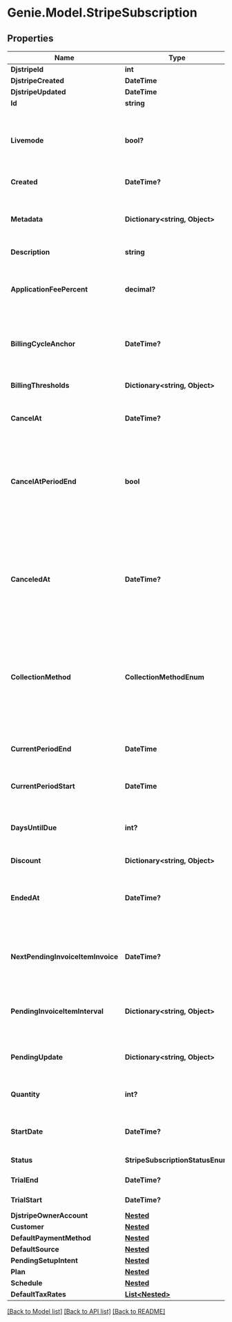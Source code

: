 # Genie.Model.StripeSubscription

## Properties

Name | Type | Description | Notes
------------ | ------------- | ------------- | -------------
**DjstripeId** | **int** |  | [readonly] 
**DjstripeCreated** | **DateTime** |  | [readonly] 
**DjstripeUpdated** | **DateTime** |  | [readonly] 
**Id** | **string** |  | 
**Livemode** | **bool?** | Null here indicates that the livemode status is unknown or was previously unrecorded. Otherwise, this field indicates whether this record comes from Stripe test mode or live mode operation. | [optional] 
**Created** | **DateTime?** | The datetime this object was created in stripe. | [optional] 
**Metadata** | **Dictionary&lt;string, Object&gt;** | A set of key/value pairs that you can attach to an object. It can be useful for storing additional information about an object in a structured format. | [optional] 
**Description** | **string** | A description of this object. | [optional] 
**ApplicationFeePercent** | **decimal?** | A positive decimal that represents the fee percentage of the subscription invoice amount that will be transferred to the application owner&#39;s Stripe account each billing period. | [optional] 
**BillingCycleAnchor** | **DateTime?** | Determines the date of the first full invoice, and, for plans with &#x60;month&#x60; or &#x60;year&#x60; intervals, the day of the month for subsequent invoices. | [optional] 
**BillingThresholds** | **Dictionary&lt;string, Object&gt;** | Define thresholds at which an invoice will be sent, and the subscription advanced to a new billing period. | [optional] 
**CancelAt** | **DateTime?** | A date in the future at which the subscription will automatically get canceled. | [optional] 
**CancelAtPeriodEnd** | **bool** | If the subscription has been canceled with the &#x60;&#x60;at_period_end&#x60;&#x60; flag set to true, &#x60;&#x60;cancel_at_period_end&#x60;&#x60; on the subscription will be true. You can use this attribute to determine whether a subscription that has a status of active is scheduled to be canceled at the end of the current period. | [optional] 
**CanceledAt** | **DateTime?** | If the subscription has been canceled, the date of that cancellation. If the subscription was canceled with &#x60;&#x60;cancel_at_period_end&#x60;&#x60;, canceled_at will still reflect the date of the initial cancellation request, not the end of the subscription period when the subscription is automatically moved to a canceled state. | [optional] 
**CollectionMethod** | **CollectionMethodEnum** | Either &#x60;charge_automatically&#x60;, or &#x60;send_invoice&#x60;. When charging automatically, Stripe will attempt to pay this subscription at the end of the cycle using the default source attached to the customer. When sending an invoice, Stripe will email your customer an invoice with payment instructions. | 
**CurrentPeriodEnd** | **DateTime** | End of the current period for which the subscription has been invoiced. At the end of this period, a new invoice will be created. | 
**CurrentPeriodStart** | **DateTime** | Start of the current period for which the subscription has been invoiced. | 
**DaysUntilDue** | **int?** | Number of days a customer has to pay invoices generated by this subscription. This value will be &#x60;null&#x60; for subscriptions where &#x60;billing&#x3D;charge_automatically&#x60;. | [optional] 
**Discount** | **Dictionary&lt;string, Object&gt;** |  | [optional] 
**EndedAt** | **DateTime?** | If the subscription has ended (either because it was canceled or because the customer was switched to a subscription to a new plan), the date the subscription ended. | [optional] 
**NextPendingInvoiceItemInvoice** | **DateTime?** | Specifies the approximate timestamp on which any pending invoice items will be billed according to the schedule provided at pending_invoice_item_interval. | [optional] 
**PendingInvoiceItemInterval** | **Dictionary&lt;string, Object&gt;** | Specifies an interval for how often to bill for any pending invoice items. It is analogous to calling Create an invoice for the given subscription at the specified interval. | [optional] 
**PendingUpdate** | **Dictionary&lt;string, Object&gt;** | If specified, pending updates that will be applied to the subscription once the latest_invoice has been paid. | [optional] 
**Quantity** | **int?** | The quantity applied to this subscription. This value will be &#x60;null&#x60; for multi-plan subscriptions | [optional] 
**StartDate** | **DateTime?** | Date when the subscription was first created. The date might differ from the created date due to backdating. | [optional] 
**Status** | **StripeSubscriptionStatusEnum** | The status of this subscription. | 
**TrialEnd** | **DateTime?** | If the subscription has a trial, the end of that trial. | [optional] 
**TrialStart** | **DateTime?** | If the subscription has a trial, the beginning of that trial. | [optional] 
**DjstripeOwnerAccount** | [**Nested**](Nested.md) |  | [readonly] 
**Customer** | [**Nested**](Nested.md) |  | [readonly] 
**DefaultPaymentMethod** | [**Nested**](Nested.md) |  | [readonly] 
**DefaultSource** | [**Nested**](Nested.md) |  | [readonly] 
**PendingSetupIntent** | [**Nested**](Nested.md) |  | [readonly] 
**Plan** | [**Nested**](Nested.md) |  | [readonly] 
**Schedule** | [**Nested**](Nested.md) |  | [readonly] 
**DefaultTaxRates** | [**List&lt;Nested&gt;**](Nested.md) |  | [readonly] 

[[Back to Model list]](../README.md#documentation-for-models) [[Back to API list]](../README.md#documentation-for-api-endpoints) [[Back to README]](../README.md)

